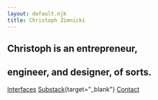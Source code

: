 ```yaml
---
layout: default.njk
title: Christoph Zimnicki
---
```



## Christoph is an entrepreneur,
## engineer,  and designer, of sorts.

<div class="navigation">

<!-- ([Hello Flota](/companies)
[The Ideation Company](/companies)) -->
[Interfaces](/interfaces)
[Substack](https://zimnickico.substack.com){target="_blank"}
[Contact](mailto:christoph@zimnicki.co)

</div>
